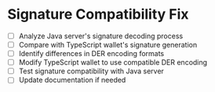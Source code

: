 # Signature Compatibility Fix

- [ ] Analyze Java server's signature decoding process
- [ ] Compare with TypeScript wallet's signature generation
- [ ] Identify differences in DER encoding formats
- [ ] Modify TypeScript wallet to use compatible DER encoding
- [ ] Test signature compatibility with Java server
- [ ] Update documentation if needed
